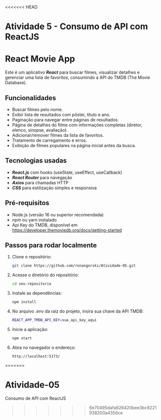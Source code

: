 <<<<<<< HEAD
# Atividade 5 - Consumo de API com ReactJS


# React Movie App

Este é um aplicativo ***React*** para buscar filmes, visualizar detalhes e gerenciar uma lista de favoritos, consumindo a API do TMDB (The Movie Database).

## Funcionalidades

- Buscar filmes pelo nome.
- Exibir lista de resultados com pôster, título e ano.
- Paginação para navegar entre páginas de resultados.
- Página de detalhes do filme com informações completas (diretor, elenco, sinopse, avaliação).
- Adicionar/remover filmes da lista de favoritos.
- Tratamento de carregamento e erros.
- Exibição de filmes populares na página inicial antes da busca.

## Tecnologias usadas

- ***React.js*** com hooks (useState, useEffect, useCallback)
- ***React Router*** para navegação
- ***Axios*** para chamadas HTTP
- ***CSS*** para estilização simples e responsiva

## Pré-requisitos

- Node.js (versão 16 ou superior recomendada)
- npm ou yarn instalado
- Api Key do TMDB, disponível em https://developer.themoviedb.org/docs/getting-started

## Passos para rodar localmente

1. Clone o repositório:
   ```bash
   git clone https://github.com/ronangorski/Atividade-05.git
   ```

2. Acesse o diretório do repositório:
    ```bash 
    cd seu-repositorio
    ```
    
3. Instale as dependências:
    ```bash 
    npm install
    ```

4. No arquivo .env da raiz do projeto, insira sua chave da API TMDB:
    ```bash
    REACT_APP_TMDB_API_KEY=sua_api_key_aqui
    ```

5. Inicie a aplicação:
    ```bash
    npm start
    ```

6. Abra no navegador o endereço:
    ```
    http://localhost:5173/
    ```
=======
# Atividade-05
Consumo de API com ReactJS
>>>>>>> 6e70495dafa626420bee3bc8221938200a4356ce
